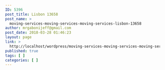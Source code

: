 ```yaml
---
ID: 5396
post_title: Lisbon 13658
post_name: >
  moving-services-moving-services-moving-services-lisbon-13658
author: mrgabonijeff@gmail.com
post_date: 2018-03-28 01:46:23
layout: page
link: >
  http://localhost/wordpress/moving-services-moving-services-moving-services-lisbon-13658/
published: true
tags: [ ]
categories: [ ]
---
```

